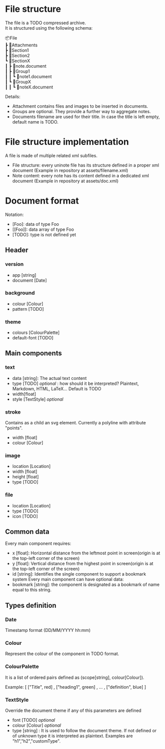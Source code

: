 # File structure
The file is a TODO compressed archive.  
It is structured using the following schema:

📦File  
 ┣ 📂Attachments  
 ┣ 📂Section1  
 ┣ 📂Section2  
 ┗ 📂SectionX  
 ┃ ┣ 📜note.document  
 ┃ ┣ 📂Group1  
 ┃ ┃ ┗ 📜note1.document  
 ┃ ┗ 📂GroupX  
 ┃ ┃ ┗ 📜noteX.document  

Details:
- Attachment contains files and images to be inserted in documents.
- Groups are optional. They provide a further way to aggregate notes.
- Documents filename are used for their title. In case the title is left empty, default name is TODO.
# File structure implementation
A file is made of multiple related xml subfiles.
- File structure: every uninote file has its structure defined in a proper xml document (Example in repository at assets/filename.xml) 
- Note content: every note has its content defined in a dedicated xml document (Example in repository at assets/doc.xml)
# Document format
Notation:
- [Foo]: data of type Foo
- [[Foo]]: data array of type Foo
- [TODO]: type is not defined yet
## Header
### version
- app [string]
- document [Date]
### background
- colour [Colour]
- pattern [TODO]
### theme
- colours [ColourPalette]
- default-font [TODO]  

## Main components
### text
- data [string]: The actual text content
- type [TODO] *optional* : how should it be interpreted? Plaintext, Markdown, HTML, LaTeX... Default is TODO
- width[float]
- style [TextStyle] *optional*
### stroke
 Contains as a child an svg element. Currently a polyline with attribute "points".
- width [float]
- colour [Colour]
### image
- location [Location]
- width [float]
- height [float]
- type [TODO]
### file
- location [Location]
- type [TODO]
- icon [TODO]
## Common data
Every main component requires:
- x [float]: Horizontal distance from the leftmost point in screen(origin is at the top-left corner of the screen)
- y [float]: Vertical distance from the highest point in screen(origin is at the top-left corner of the screen)
- id [string]: Identifies the single component to support a bookmark system
Every main component can have optional data:
- bookmark [string]: the component is designated as a bookmark of name equal to this string.
## Types definition

### Date
Timestamp format (DD/MM/YYYY hh:mm)
### Colour
Represent the colour of the component in TODO format.
### ColourPalette
It is a list of ordered pairs defined as (scope[string], colour[Colour]).

Example: [ ["Title", red] , ["heading1", green] , ... , ["definition", blue] ]
### TextStyle
Override the document theme if any of this parameters are defined
- font [TODO] *optional*
- colour [Colour] *optional*
- type [string] : It is used to follow the document theme. If not defined or of unknown type it is interpreted as plaintext. Examples are "h1","h2","customType".
